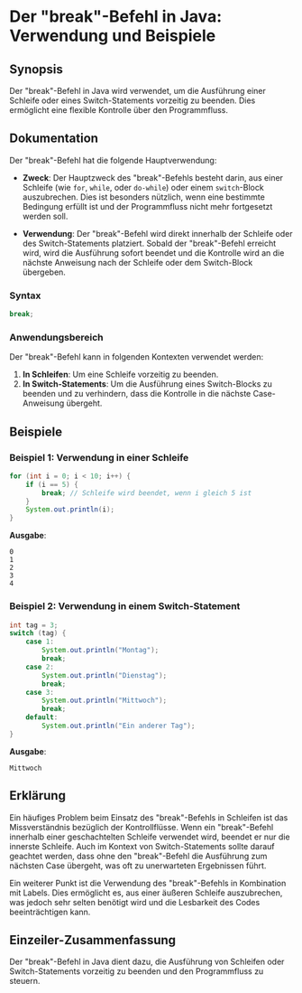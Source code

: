 <!--
Meta Description: # Der "break"-Befehl in Java: Verwendung und Beispiele ## Synopsis Der "break"-Befehl in Java wird verwendet, um die Ausführung einer Schleife oder ei...
Meta Keywords: break, die, der, schleife, switch
-->

# Der "break"-Befehl in Java: Verwendung und Beispiele

## Synopsis
Der "break"-Befehl in Java wird verwendet, um die Ausführung einer Schleife oder eines Switch-Statements vorzeitig zu beenden. Dies ermöglicht eine flexible Kontrolle über den Programmfluss.

## Dokumentation
Der "break"-Befehl hat die folgende Hauptverwendung:

- **Zweck**: Der Hauptzweck des "break"-Befehls besteht darin, aus einer Schleife (wie `for`, `while`, oder `do-while`) oder einem `switch`-Block auszubrechen. Dies ist besonders nützlich, wenn eine bestimmte Bedingung erfüllt ist und der Programmfluss nicht mehr fortgesetzt werden soll.

- **Verwendung**: Der "break"-Befehl wird direkt innerhalb der Schleife oder des Switch-Statements platziert. Sobald der "break"-Befehl erreicht wird, wird die Ausführung sofort beendet und die Kontrolle wird an die nächste Anweisung nach der Schleife oder dem Switch-Block übergeben.

### Syntax
```java
break;
```

### Anwendungsbereich
Der "break"-Befehl kann in folgenden Kontexten verwendet werden:
1. **In Schleifen**: Um eine Schleife vorzeitig zu beenden.
2. **In Switch-Statements**: Um die Ausführung eines Switch-Blocks zu beenden und zu verhindern, dass die Kontrolle in die nächste Case-Anweisung übergeht.

## Beispiele

### Beispiel 1: Verwendung in einer Schleife
```java
for (int i = 0; i < 10; i++) {
    if (i == 5) {
        break; // Schleife wird beendet, wenn i gleich 5 ist
    }
    System.out.println(i);
}
```
**Ausgabe**:
```
0
1
2
3
4
```

### Beispiel 2: Verwendung in einem Switch-Statement
```java
int tag = 3;
switch (tag) {
    case 1:
        System.out.println("Montag");
        break;
    case 2:
        System.out.println("Dienstag");
        break;
    case 3:
        System.out.println("Mittwoch");
        break;
    default:
        System.out.println("Ein anderer Tag");
}
```
**Ausgabe**:
```
Mittwoch
```

## Erklärung
Ein häufiges Problem beim Einsatz des "break"-Befehls in Schleifen ist das Missverständnis bezüglich der Kontrollflüsse. Wenn ein "break"-Befehl innerhalb einer geschachtelten Schleife verwendet wird, beendet er nur die innerste Schleife. Auch im Kontext von Switch-Statements sollte darauf geachtet werden, dass ohne den "break"-Befehl die Ausführung zum nächsten Case übergeht, was oft zu unerwarteten Ergebnissen führt.

Ein weiterer Punkt ist die Verwendung des "break"-Befehls in Kombination mit Labels. Dies ermöglicht es, aus einer äußeren Schleife auszubrechen, was jedoch sehr selten benötigt wird und die Lesbarkeit des Codes beeinträchtigen kann.

## Einzeiler-Zusammenfassung
Der "break"-Befehl in Java dient dazu, die Ausführung von Schleifen oder Switch-Statements vorzeitig zu beenden und den Programmfluss zu steuern.